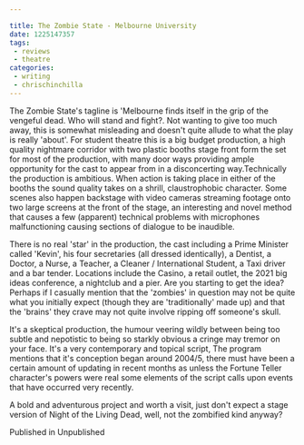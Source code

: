 ```yaml
---

title: The Zombie State - Melbourne University
date: 1225147357
tags: 
 - reviews 
 - theatre
categories:
 - writing
 - chrischinchilla
---
```


The Zombie State's tagline is 'Melbourne finds itself in the grip of the vengeful dead. Who will stand and fight?. Not wanting to give too much away, this is somewhat misleading and doesn't quite allude to what the play is really 'about'. For student theatre this is a big budget production, a high quality nightmare corridor with two plastic booths stage front form the set for most of the production, with many door ways providing ample opportunity for the cast to appear from in a disconcerting way.Technically the production is ambitious. When action is taking place in either of the booths the sound quality takes on a shrill, claustrophobic character. Some scenes also happen backstage with video cameras streaming footage onto two large screens at the front of the stage, an interesting and novel method that causes a few (apparent) technical problems with microphones malfunctioning causing sections of dialogue to be inaudible.

There is no real 'star' in the production, the cast including a Prime Minister called 'Kevin', his four secretaries (all dressed identically), a Dentist, a Doctor, a Nurse, a Teacher, a Cleaner / International Student, a Taxi driver and a bar tender. Locations include the Casino, a retail outlet, the 2021 big ideas conference, a nightclub and a pier. Are you starting to get the idea? Perhaps if I casually mention that the 'zombies' in question may not be quite what you initially expect (though they are 'traditionally' made up) and that the 'brains' they crave may not quite involve ripping off someone's skull.

It's a skeptical production, the humour veering wildly between being too subtle and nepotistic to being so starkly obvious a cringe may tremor on your face. It's a very contemporary and topical script, The program mentions that it's conception began around 2004/5, there must have been a certain amount of updating in recent months as unless the Fortune Teller character's powers were real some elements of the script calls upon events that have occurred very recently.

A bold and adventurous project and worth a visit, just don't expect a stage version of Night of the Living Dead, well, not the zombified kind anyway?

Published in Unpublished

